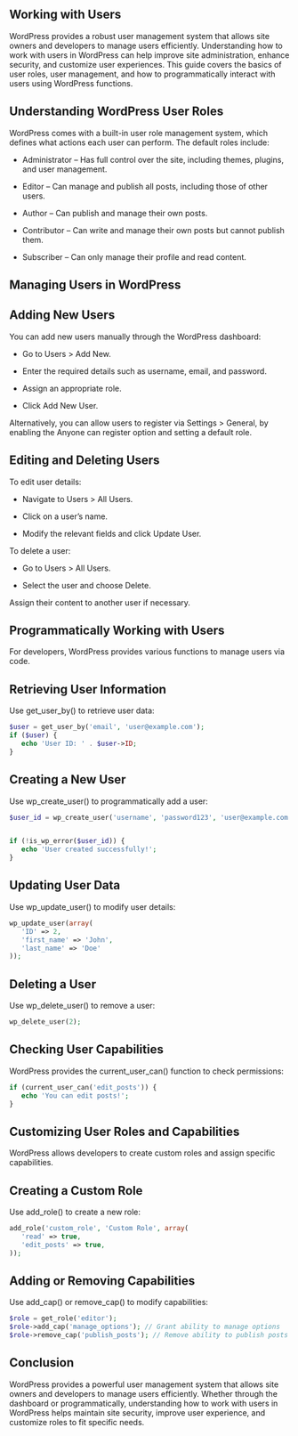## Working with Users

WordPress provides a robust user management system that allows site owners and developers to manage users efficiently. Understanding how to work with users in WordPress can help improve site administration, enhance security, and customize user experiences. This guide covers the basics of user roles, user management, and how to programmatically interact with users using WordPress functions.


## Understanding WordPress User Roles

WordPress comes with a built-in user role management system, which defines what actions each user can perform. The default roles include:


- Administrator – Has full control over the site, including themes, plugins, and user management.

- Editor – Can manage and publish all posts, including those of other users.

- Author – Can publish and manage their own posts.

- Contributor – Can write and manage their own posts but cannot publish them.

- Subscriber – Can only manage their profile and read content.

## Managing Users in WordPress


## Adding New Users

You can add new users manually through the WordPress dashboard:


- Go to Users > Add New.

- Enter the required details such as username, email, and password.

- Assign an appropriate role.

- Click Add New User.

Alternatively, you can allow users to register via Settings > General, by enabling the Anyone can register option and setting a default role.


## Editing and Deleting Users

To edit user details:

- Navigate to Users > All Users.

- Click on a user’s name.

- Modify the relevant fields and click Update User.

To delete a user:

- Go to Users > All Users.

- Select the user and choose Delete.

Assign their content to another user if necessary.


## Programmatically Working with Users

For developers, WordPress provides various functions to manage users via code.

## Retrieving User Information

Use get_user_by() to retrieve user data:


```php
$user = get_user_by('email', 'user@example.com');
if ($user) {
   echo 'User ID: ' . $user->ID;
}
```
## Creating a New User

Use wp_create_user() to programmatically add a user:


```php
$user_id = wp_create_user('username', 'password123', 'user@example.com');


if (!is_wp_error($user_id)) {
   echo 'User created successfully!';
}
```
## Updating User Data

Use wp_update_user() to modify user details:


```php
wp_update_user(array(
   'ID' => 2,
   'first_name' => 'John',
   'last_name' => 'Doe'
));
```
## Deleting a User

Use wp_delete_user() to remove a user:


```php
wp_delete_user(2);
```
## Checking User Capabilities

WordPress provides the current_user_can() function to check permissions:


```php
if (current_user_can('edit_posts')) {
   echo 'You can edit posts!';
}
```
## Customizing User Roles and Capabilities

WordPress allows developers to create custom roles and assign specific capabilities.


## Creating a Custom Role

Use add_role() to create a new role:


```php
add_role('custom_role', 'Custom Role', array(
   'read' => true,
   'edit_posts' => true,
));
```
## Adding or Removing Capabilities

Use add_cap() or remove_cap() to modify capabilities:
```php
$role = get_role('editor');
$role->add_cap('manage_options'); // Grant ability to manage options
$role->remove_cap('publish_posts'); // Remove ability to publish posts
```
## Conclusion

WordPress provides a powerful user management system that allows site owners and developers to manage users efficiently. Whether through the dashboard or programmatically, understanding how to work with users in WordPress helps maintain site security, improve user experience, and customize roles to fit specific needs.